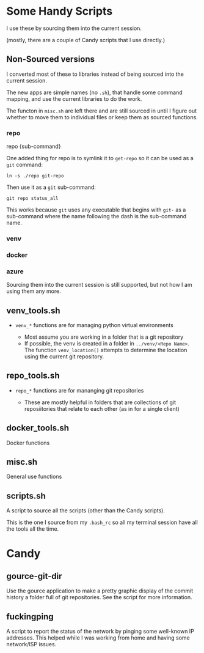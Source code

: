# Some Handy Scripts

I use these by sourcing them into the current session.

(mostly, there are a couple of Candy scripts that I use directly.)

## Non-Sourced versions

I converted most of these to libraries instead of being sourced into the current session.

The new apps are simple names (no `.sh`), that handle some command mapping, and use the current libraries to do the work.

The functon in `misc.sh` are left there and are still sourced in until I figure out whether to move them to individual files or keep them as sourced functions.


### repo
repo {sub-command}


One added thing for repo is to symlink it to `get-repo` so it can be used as a `git` command:

```
ln -s ./repo git-repo
```

Then use it as a `git` sub-command:
```
git repo status_all
```

This works because `git` uses any executable that begins with `git-` as a sub-command where the name following the dash is the sub-command name.

### venv
### docker
### azure


Sourcing them into the current session is still supported, but not how I am using them any more.

## venv_tools.sh

* `venv_*` functions are for managing python virtual environments

  * Most assume you are working in a folder that is a git repository
  * If possible, the venv is created in a folder in `../venv/<Repo Name>`. The function `venv_location()` attempts to determine the location using the current git repository.


## repo_tools.sh

* `repo_*` functions are for mananging git  repositories

  * These are mostly helpful in folders that are collections of git reposiitories that relate to each other (as in for a single client)


## docker_tools.sh

Docker functions

## misc.sh

General use functions


## scripts.sh

A script to source all the scripts (other than the Candy scripts).

This is the one I source from my `.bash_rc` so all my terminal session have all the tools all the time.

# Candy

## gource-git-dir

Use the gource application to make a pretty graphic display of the commit history a folder full of git repositories. See the script for more information.

## fuckingping

A script to report the status of the network by pinging some well-known IP addresses. This helped while I was working from home and having some network/ISP issues.
